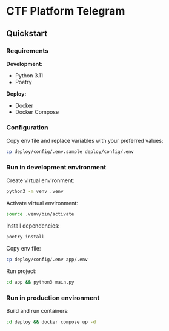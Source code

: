 # CTF Platform Telegram

## Quickstart

### Requirements

**Development:**

- Python 3.11
- Poetry

**Deploy:**

- Docker
- Docker Compose

### Configuration

Copy env file and replace variables with your preferred values:

```bash
cp deploy/config/.env.sample deploy/config/.env
```

### Run in development environment

Create virtual environment:

```bash
python3 -m venv .venv
```

Activate virtual environment:

```bash
source .venv/bin/activate
```

Install dependencies:

```bash
poetry install
```

Copy env file:

```bash
cp deploy/config/.env app/.env
```

Run project:

```bash
cd app && python3 main.py
```

### Run in production environment

Build and run containers:

```bash
cd deploy && docker compose up -d
```
